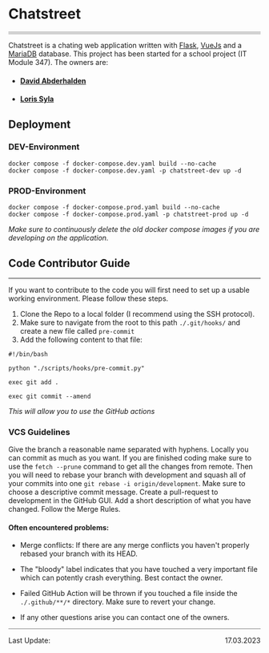 # Chatstreet

<div style="border-top: 4px double grey"></div>

Chatstreet is a chating web application written with [Flask](https://flask.palletsprojects.com/en/2.2.x/), [VueJs](https://vuejs.org/) and a [MariaDB](https://mariadb.org/) database. This project has been started for a school project (IT Module 347). The owners are:
- #### [David Abderhalden](https://github.com/DavidAbderhalden)
- #### [Loris Syla](https://github.com/lorissyla)

## Deployment

### DEV-Environment
```shell
docker compose -f docker-compose.dev.yaml build --no-cache
docker compose -f docker-compose.dev.yaml -p chatstreet-dev up -d
```
### PROD-Environment
```shell
docker compose -f docker-compose.prod.yaml build --no-cache
docker compose -f docker-compose.prod.yaml -p chatstreet-prod up -d
```
_Make sure to continuously delete the old docker compose images if you are developing on the application._

## Code Contributor Guide

---

If you want to contribute to the code you will first need to set up a usable working environment. Please follow these steps. 

1. Clone the Repo to a local folder (I recommend using the SSH protocol).
2. Make sure to navigate from the root to this path `./.git/hooks/` and create a new file called `pre-commit`
3. Add the following content to that file:

```batch
#!/bin/bash

python "./scripts/hooks/pre-commit.py"

exec git add .

exec git commit --amend
```
_This will allow you to use the GitHub actions_

### VCS Guidelines

Give the branch a reasonable name separated with hyphens. Locally you can commit as much as you want. If you are finished coding make sure to use the `fetch --prune` command to get all the changes from remote. Then you will need to rebase your branch with development and squash all of your commits into one `git rebase -i origin/development`. Make sure to choose a descriptive commit message. Create a pull-request to development in the GitHub GUI. Add a short description of what you have changed. Follow the Merge Rules.

#### Often encountered problems:

- Merge conflicts: If there are any merge conflicts you haven't properly rebased your branch with its HEAD.
 
- The "bloody" label indicates that you have touched a very important file which can potently crash everything. Best contact the owner.

- Failed GitHub Action will be thrown if you touched a file inside the `./.github/**/*` directory. Make sure to revert your change.

- If any other questions arise you can contact one of the owners.

<div style="border-top: 1px solid grey; display: flex; justify-content: space-between; align-items: center;">
	<p>Last Update:</p>
	<p>17.03.2023</p>
</div>
